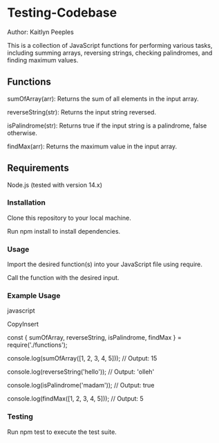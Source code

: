 # Testing-Codebase
Author: Kaitlyn Peeples

This is a collection of JavaScript functions for performing various tasks, including summing arrays, reversing strings, checking palindromes, and finding maximum values.

## Functions

sumOfArray(arr): Returns the sum of all elements in the input array.

reverseString(str): Returns the input string reversed.

isPalindrome(str): Returns true if the input string is a palindrome, false otherwise.

findMax(arr): Returns the maximum value in the input array.

## Requirements

Node.js (tested with version 14.x)

### Installation

Clone this repository to your local machine.

Run npm install to install dependencies.

### Usage

Import the desired function(s) into your JavaScript file using require.

Call the function with the desired input.

### Example Usage

javascript

CopyInsert

const { sumOfArray, reverseString, isPalindrome, findMax } = require('./functions');

console.log(sumOfArray([1, 2, 3, 4, 5])); // Output: 15

console.log(reverseString('hello')); // Output: 'olleh'

console.log(isPalindrome('madam')); // Output: true

console.log(findMax([1, 2, 3, 4, 5])); // Output: 5

### Testing

Run npm test to execute the test suite.
